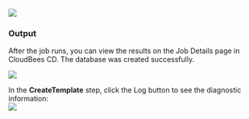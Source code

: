 <br />
<img src="../../plugins/EC-WebLogic/images/CreateTemplate/EC-WLSCreateTemplateStatus2.png" />

<h3>Output</h3>
<p>After the job runs, you can view the results on the Job Details page in CloudBees CD. The database was created successfully.</p>
<img src="../../plugins/EC-WebLogic/images/CreateTemplate/EC-WLSCreateTemplateStatus3.png" />
<p>In the <b>CreateTemplate</b> step, click the Log button to see the diagnostic information:
<br />
<img src="../../plugins/EC-WebLogic/images/CreateTemplate/EC-WLSCreateTemplateStatus4.png" />
</p>

